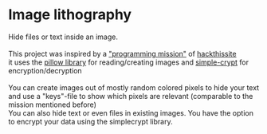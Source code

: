 # Image lithography
Hide files or text inside an image.<br><br>
This project was inspired by a ["programming mission"](www.hackthissite.org/missions/prog/2/) 
of [hackthissite](www.hackthissite.org)<br> 
it uses the [pillow library](https://pypi.org/project/Pillow/) for reading/creating images 
and [simple-crypt](https://pypi.org/project/simple-crypt/) for encryption/decryption<br><br>
You can create images out of mostly random colored pixels to hide your text and use a "keys"-file to show  which pixels are relevant 
(comparable to the mission mentioned before)<br>
You can also hide text or even files in existing images. You have the option to encrypt your data using the simplecrypt library.
